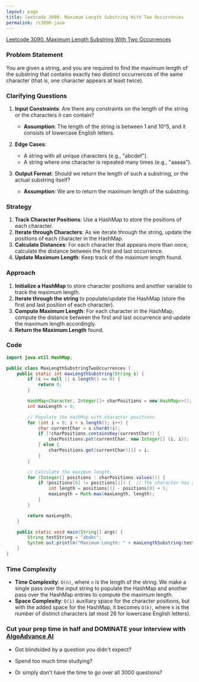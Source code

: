 ```yaml
---
layout: page
title: leetcode 3090. Maximum Length Substring With Two Occurrences
permalink: /s3090-java
---
```

[Leetcode 3090. Maximum Length Substring With Two Occurrences](https://algoadvance.github.io/algoadvance/l3090)
### Problem Statement

You are given a string, and you are required to find the maximum length of the substring that contains exactly two distinct occurrences of the same character (that is, one character appears at least twice).

### Clarifying Questions

1. **Input Constraints**: Are there any constraints on the length of the string or the characters it can contain?
   
   - **Assumption**: The length of the string is between 1 and 10^5, and it consists of lowercase English letters.

2. **Edge Cases**:
   - A string with all unique characters (e.g., "abcdef").
   - A string where one character is repeated many times (e.g., "aaaaa").
   
3. **Output Format**: Should we return the length of such a substring, or the actual substring itself?
   
   - **Assumption**: We are to return the maximum length of the substring.

### Strategy

1. **Track Character Positions**: Use a HashMap to store the positions of each character.
2. **Iterate through Characters**: As we iterate through the string, update the positions of each character in the HashMap.
3. **Calculate Distances**: For each character that appears more than once, calculate the distance between the first and last occurrence.
4. **Update Maximum Length**: Keep track of the maximum length found.

### Approach

1. **Initialize a HashMap** to store character positions and another variable to track the maximum length.
2. **Iterate through the string** to populate/update the HashMap (store the first and last position of each character).
3. **Compute Maximum Length**: For each character in the HashMap, compute the distance between the first and last occurrence and update the maximum length accordingly.
4. **Return the Maximum Length** found.

### Code

```java
import java.util.HashMap;

public class MaxLengthSubstringTwoOccurrences {
    public static int maxLengthSubstring(String s) {
        if (s == null || s.length() == 0) {
            return 0;
        }

        HashMap<Character, Integer[]> charPositions = new HashMap<>();
        int maxLength = 0;

        // Populate the HashMap with character positions.
        for (int i = 0; i < s.length(); i++) {
            char currentChar = s.charAt(i);
            if (!charPositions.containsKey(currentChar)) {
                charPositions.put(currentChar, new Integer[] {i, i});
            } else {
                charPositions.get(currentChar)[1] = i;
            }
        }

        // Calculate the maximum length.
        for (Integer[] positions : charPositions.values()) {
            if (positions[0] != positions[1]) {  // The character has appeared more than once.
                int length = positions[1] - positions[0] + 1;
                maxLength = Math.max(maxLength, length);
            }
        }

        return maxLength;
    }

    public static void main(String[] args) {
        String testString = "ababc";
        System.out.println("Maximum Length: " + maxLengthSubstring(testString));  // Output should be 5.
    }
}
```

### Time Complexity

- **Time Complexity**: `O(n)`, where `n` is the length of the string. We make a single pass over the input string to populate the HashMap and another pass over the HashMap entries to compute the maximum length.
- **Space Complexity**: `O(1)` auxiliary space for the character positions, but with the added space for the HashMap, it becomes `O(k)`, where `k` is the number of distinct characters (at most 26 for lowercase English letters).


### Cut your prep time in half and DOMINATE your interview with [AlgoAdvance AI](https://algoAdvance.com)

- Got blindsided by a question you didn't expect?

- Spend too much time studying?

- Or simply don't have the time to go over all 3000 questions?

